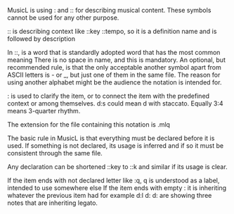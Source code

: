 MusicL is using : and :: for describing musical content. These symbols cannot be used for any other purpose.

:: is describing context like ::key ::tempo, so it is a definition name and is followed by description

In ::<declaration>, <declaration> is a word that is standardly adopted word that has the most common meaning
There is no space in <declaration> name, and this is mandatory.
An optional, but recommended rule, is that the only acceptable another symbol apart from ASCII letters is - or _, but just one of them in the same file.
The reason for using another alphabet might be the audience the notation is intended for.

: is used to clarify the item, or to connect the item with the predefined context or among themselves. d:s could mean d with staccato. Equally 3:4 means 3-quarter rhythm.

The extension for the file containing this notation is .mlq

The basic rule in MusicL is that everything must be declared before it is used.
If something is not declared, its usage is inferred and if so it must be consistent through the same file.

Any declaration can be shortened ::key to ::k and similar if its usage is clear.

If the item ends with not declared letter like :q, q is understood as a label, intended to use somewhere else
If the item ends with empty : it is inheriting whatever the previous item had for example d:l d: d: are showing three notes that are inheriting legato.
